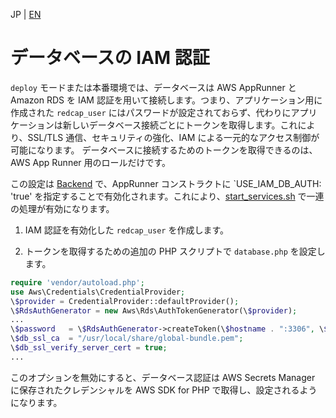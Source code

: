 JP | [EN](../en/iamdb.md)

# データベースの IAM 認証

`deploy` モードまたは本番環境では、データベースは AWS AppRunner と Amazon RDS を IAM 認証を用いて接続します。つまり、アプリケーション用に作成された `redcap_user` にはパスワードが設定されておらず、代わりにアプリケーションは新しいデータベース接続ごとにトークンを取得します。これにより、SSL/TLS 通信、セキュリティの強化、IAM による一元的なアクセス制御が可能になります。 データベースに接続するためのトークンを取得できるのは、AWS App Runner 用のロールだけです。

この設定は [Backend](../../stacks/Backend.ts) で、AppRunner コンストラクトに `USE_IAM_DB_AUTH: 'true' を指定することで有効化されます。これにより、[start_services.sh](../../containers/redcap-docker-apache/scripts/start_services.sh) で一連の処理が有効になります。

1. IAM 認証を有効化した `redcap_user` を作成します。

2. トークンを取得するための追加の PHP スクリプトで `database.php` を設定します。

```php
require 'vendor/autoload.php';
use Aws\Credentials\CredentialProvider;
\$provider = CredentialProvider::defaultProvider();
\$RdsAuthGenerator = new Aws\Rds\AuthTokenGenerator(\$provider);
...
\$password   = \$RdsAuthGenerator->createToken(\$hostname . ":3306", \$region, \$username);
\$db_ssl_ca  = "/usr/local/share/global-bundle.pem";
\$db_ssl_verify_server_cert = true;
...
```

このオプションを無効にすると、データベース認証は AWS Secrets Manager に保存されたクレデンシャルを AWS SDK for PHP で取得し、設定されるようになります。
